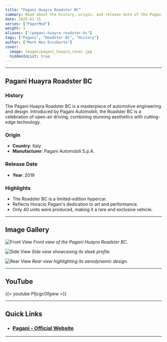```yaml
---
title: "Pagani Huayra Roadster BC"
summary: Read about the history, origin, and release date of the Pagani Huayra Roadster BC, along with an exclusive image gallery.
date: 2025-01-15
series: ["PaperMod"]
weight: 1
aliases: ["/pagani-huayra-roadster-bc"]
tags: ["Pagani", "Roadster BC", "History"]
author: ["Mark Neo Escobarte"]
cover:
  image: images/pagani_huayra_cover.jpg
  hiddenInList: true
---
```



---

## Pagani Huayra Roadster BC 

### History

The Pagani Huayra Roadster BC is a masterpiece of automotive engineering and design. Introduced by Pagani Automobili, the Roadster BC is a celebration of open-air driving, combining stunning aesthetics with cutting-edge technology.

### Origin

- **Country**: Italy
- **Manufacturer**: Pagani Automobili S.p.A.

### Release Date

- **Year**: 2019

### Highlights

- The Roadster BC is a limited-edition hypercar.
- Reflects Horacio Pagani's dedication to art and performance.
- Only 40 units were produced, making it a rare and exclusive vehicle.

---

## Image Gallery

 
![Front View](/Pagani-Huayra-BC-Roadster(4).jpg)
*Front view of the Pagani Huayra Roadster BC.*

![Side View](/Pagani-Huayra-BC-Roadster(6).jpg)
*Side view showcasing its sleek profile.*


![Rear View](/Pagani-Huayra-BC-Roadster(3).jpg)
*Rear view highlighting its aerodynamic design.*


---

## YouTube

{{< youtube PfjcgcOfgww >}}

---

## Quick Links

- ### [Pagani - Official Website](https://www.pagani.com)

---
